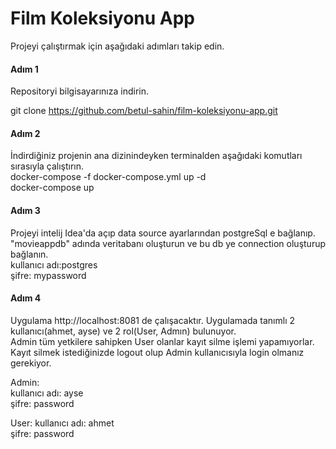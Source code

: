 # Film Koleksiyonu App

Projeyi çalıştırmak için aşağıdaki adımları takip edin.
#### Adım 1 
Repositoryi bilgisayarınıza indirin.  

git clone https://github.com/betul-sahin/film-koleksiyonu-app.git

#### Adım 2
İndirdiğiniz projenin ana dizinindeyken terminalden aşağıdaki komutları sırasıyla çalıştırın.   
docker-compose -f docker-compose.yml up -d  
docker-compose up
  
#### Adım 3
Projeyi intelij Idea'da açıp data source ayarlarından postgreSql e bağlanıp. "movieappdb" adında veritabanı oluşturun ve bu db ye connection oluşturup bağlanın.  
kullanıcı adı:postgres   
şifre: mypassword   


#### Adım 4
Uygulama http://localhost:8081 de çalışacaktır.
Uygulamada tanımlı 2 kullanıcı(ahmet, ayse) ve 2 rol(User, Admın) bulunuyor.  
Admin tüm yetkilere sahipken User olanlar kayıt silme işlemi yapamıyorlar. 
Kayıt silmek istediğinizde logout olup Admin kullanıcısıyla login olmanız gerekiyor.  

Admin:    
kullanıcı adı: ayse   
şifre: password   

User:
kullanıcı adı: ahmet  
şifre: password   
